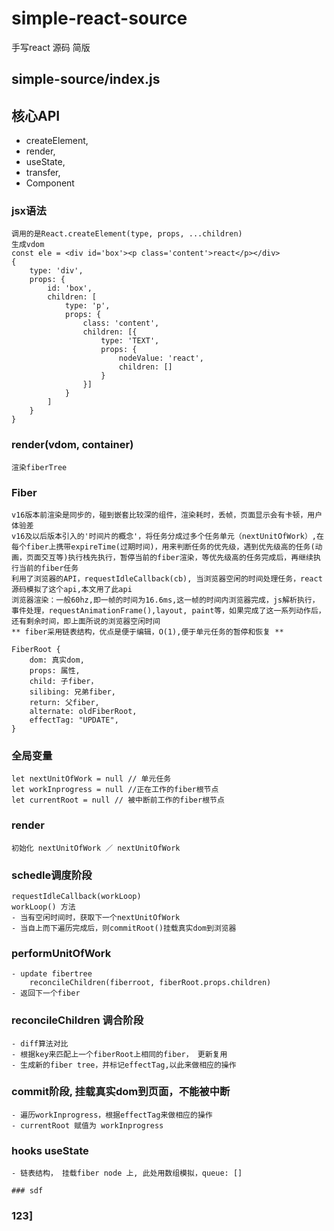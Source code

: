 # simple-react-source
手写react 源码 简版

## simple-source/index.js
## 核心API
- createElement,
- render,
- useState,
- transfer,
- Component

### jsx语法
    调用的是React.createElement(type, props, ...children) 
    生成vdom
    const ele = <div id='box'><p class='content'>react</p></div>
    {
        type: 'div',
        props: {
            id: 'box',
            children: [
                type: 'p',
                props: {
                    class: 'content',
                    children: [{
                        type: 'TEXT',
                        props: {
                            nodeValue: 'react',
                            children: []
                        }
                    }]
                }
            ]
        }
    }

### render(vdom, container)
    渲染fiberTree


### Fiber 
    v16版本前渲染是同步的，碰到嵌套比较深的组件，渲染耗时，丢帧，页面显示会有卡顿，用户体验差
    v16及以后版本引入的'时间片的概念'，将任务分成过多个任务单元（nextUnitOfWork）,在每个fiber上携带expireTime(过期时间)，用来判断任务的优先级，遇到优先级高的任务(动画，页面交互等)执行栈先执行，暂停当前的fiber渲染，等优先级高的任务完成后，再继续执行当前的fiber任务
    利用了浏览器的API，requestIdleCallback(cb), 当浏览器空闲的时间处理任务，react源码模拟了这个api,本文用了此api
    浏览器渲染：一般60hz,即一帧的时间为16.6ms,这一帧的时间内浏览器完成，js解析执行，事件处理，requestAnimationFrame(),layout, paint等，如果完成了这一系列动作后，还有剩余时间，即上面所说的浏览器空闲时间
    ** fiber采用链表结构，优点是便于编辑，O(1),便于单元任务的暂停和恢复 **

    FiberRoot {
        dom: 真实dom,
        props: 属性,
        child: 子fiber，
        silibing: 兄弟fiber,
        return: 父fiber,
        alternate: oldFiberRoot,
        effectTag: "UPDATE",
    }

### 全局变量
    let nextUnitOfWork = null // 单元任务
    let workInprogress = null //正在工作的fiber根节点
    let currentRoot = null // 被中断前工作的fiber根节点

### render 
    初始化 nextUnitOfWork ／ nextUnitOfWork

### schedle调度阶段
    requestIdleCallback(workLoop)
    workLoop() 方法
    - 当有空闲时间时，获取下一个nextUnitOfWork
    - 当自上而下遍历完成后，则commitRoot()挂载真实dom到浏览器

### performUnitOfWork
    - update fibertree 
        reconcileChildren(fiberroot, fiberRoot.props.children)
    - 返回下一个fiber 
### reconcileChildren 调合阶段
    - diff算法对比
    - 根据key来匹配上一个fiberRoot上相同的fiber， 更新复用
    - 生成新的fiber tree，并标记effectTag,以此来做相应的操作

### commit阶段, 挂载真实dom到页面，不能被中断
    - 遍历workInprogress，根据effectTag来做相应的操作
    - currentRoot 赋值为 workInprogress

### hooks useState
    - 链表结构， 挂载fiber node 上, 此处用数组模拟，queue: []

    ### sdf
### 123]
